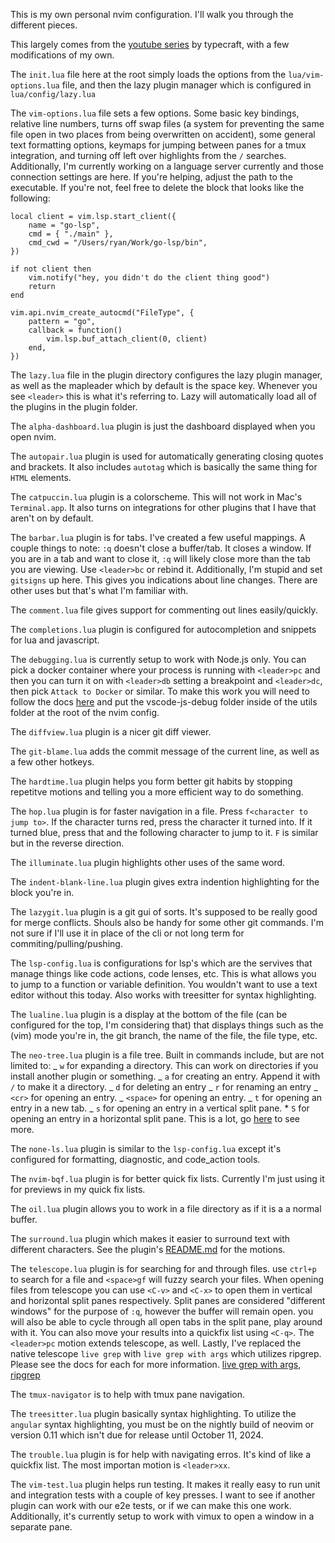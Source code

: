 This is my own personal nvim configuration. I'll walk you through the different pieces.

This largely comes from the [youtube series](https://www.youtube.com/playlist?list=PLsz00TDipIffreIaUNk64KxTIkQaGguqn) by typecraft, with a few modifications of my own.

The `init.lua` file here at the root simply loads the options from the `lua/vim-options.lua` file, and then the lazy plugin manager which is configured in `lua/config/lazy.lua`

The `vim-options.lua` file sets a few options. Some basic key bindings, relative line numbers, turns off swap files (a system for preventing the same file open in two places from being overwritten on accident), some general text formatting options, keymaps for jumping between panes for a tmux integration, and turning off left over highlights from the `/` searches. Additionally, I'm currently working on a language server currently and those connection settings are here. If you're helping, adjust the path to the executable. If you're not, feel free to delete the block that looks like the following:

```
local client = vim.lsp.start_client({
	name = "go-lsp",
	cmd = { "./main" },
	cmd_cwd = "/Users/ryan/Work/go-lsp/bin",
})

if not client then
	vim.notify("hey, you didn't do the client thing good")
	return
end

vim.api.nvim_create_autocmd("FileType", {
	pattern = "go",
	callback = function()
		vim.lsp.buf_attach_client(0, client)
	end,
})
```

The `lazy.lua` file in the plugin directory configures the lazy plugin manager, as well as the mapleader which by default is the space key. Whenever you see `<leader>` this is what it's referring to. Lazy will automatically load all of the plugins in the plugin folder.

The `alpha-dashboard.lua` plugin is just the dashboard displayed when you open nvim.

The `autopair.lua` plugin is used for automatically generating closing quotes and brackets. It also includes `autotag` which is basically the same thing for `HTML` elements.

The `catpuccin.lua` plugin is a colorscheme. This will not work in Mac's `Terminal.app`. It also turns on integrations for other plugins that I have that aren't on by default.

The `barbar.lua` plugin is for tabs. I've created a few useful mappings. A couple things to note: `:q` doesn't close a buffer/tab. It closes a window. If you are in a tab and want to close it, `:q` will likely close more than the tab you are viewing. Use `<leader>bc` or rebind it. Additionally, I'm stupid and set `gitsigns` up here. This gives you indications about line changes. There are other uses but that's what I'm familiar with.

The `comment.lua` file gives support for commenting out lines easily/quickly.

The `completions.lua` plugin is configured for autocompletion and snippets for lua and javascript.

The `debugging.lua` is currently setup to work with Node.js only. You can pick a docker container where your process is running with `<leader>pc` and then you can turn it on with `<leader>db` setting a breakpoint and `<leader>dc`, then pick `Attack to Docker` or similar. To make this work you will need to follow the docs [here](https://github.com/microsoft/vscode-js-debug) and put the vscode-js-debug folder inside of the utils folder at the root of the nvim config.

The `diffview.lua` plugin is a nicer git diff viewer.

The `git-blame.lua` adds the commit message of the current line, as well as a few other hotkeys.

The `hardtime.lua` plugin helps you form better git habits by stopping repetitve motions and telling you a more efficient way to do something.

The `hop.lua` plugin is for faster navigation in a file. Press `f<character to jump to>`. If the character turns red, press the character it turned into. If it turned blue, press that and the following character to jump to it. `F` is similar but in the reverse direction.

The `illuminate.lua` plugin highlights other uses of the same word.

The `indent-blank-line.lua` plugin gives extra indention highlighting for the block you're in.

The `lazygit.lua` plugin is a git gui of sorts. It's supposed to be really good for merge conflicts. Shouls also be handy for some other git commands. I'm not sure if I'll use it in place of the cli or not long term for commiting/pulling/pushing.

The `lsp-config.lua` is configurations for lsp's which are the servives that manage things like code actions, code lenses, etc. This is what allows you to jump to a function or variable definition. You wouldn't want to use a text editor without this today. Also works with treesitter for syntax highlighting.

The `lualine.lua` plugin is a display at the bottom of the file (can be configured for the top, I'm considering that) that displays things such as the (vim) mode you're in, the git branch, the name of the file, the file type, etc.

The `neo-tree.lua` plugin is a file tree. Built in commands include, but are not limited to:
_ `w` for expanding a directory. This can work on directories if you install another plugin or something.
_ `a` for creating an entry. Append it with `/` to make it a directory.
_ `d` for deleting an entry
_ `r` for renaming an entry
_ `<cr>` for opening an entry.
_ `<space>` for opening an entry.
_ `t` for opening an entry in a new tab.
_ `s` for opening an entry in a vertical split pane. \* `S` for opening an entry in a horizontal split pane.
This is a lot, go [here](https://github.com/nvim-neo-tree/neo-tree.nvim#:~:text=%3D%20true%2C%0A%20%20%20%20%20%20%20%20%20%20%7D%2C-,mappings,-%3D%20%7B%0A%20%20%20%20%20%20%20%20%20%20%20%20%5B%22) to see more.

The `none-ls.lua` plugin is similar to the `lsp-config.lua` except it's configured for formatting, diagnostic, and code_action tools.

The `nvim-bqf.lua` plugin is for better quick fix lists. Currently I'm just using it for previews in my quick fix lists.

The `oil.lua` plugin allows you to work in a file directory as if it is a a normal buffer.

The `surround.lua` plugin which makes it easier to surround text with different characters. See the plugin's [README.md](init.lua) for the motions.

The `telescope.lua` plugin is for searching for and through files. use `ctrl+p` to search for a file and `<space>gf` will fuzzy search your files.
When opening files from telescope you can use `<C-v>` and `<C-x>` to open them in vertical and horizontal split panes respectively.
Split panes are considered "different windows" for the purpose of `:q`, however the buffer will remain open. you will also be able to cycle through all open tabs in the split pane, play around with it. You can also move your results into a quickfix list using `<C-q>`. The `<leader>pc` motion extends telescope, as well. Lastly, I've replaced the native telescope `live grep` with `live grep with args` which utilizes ripgrep. Please see the docs for each for more information. [live grep with args](https://github.com/nvim-telescope/telescope-live-grep-args.nvim), [ripgrep](https://github.com/BurntSushi/ripgrep)

The `tmux-navigator` is to help with tmux pane navigation.

The `treesitter.lua` plugin basically syntax highlighting. To utilize the `angular` syntax highlighting, you must be on the nightly build of neovim or version 0.11 which isn't due for release until October 11, 2024.

The `trouble.lua` plugin is for help with navigating erros. It's kind of like a quickfix list. The most importan motion is `<leader>xx`.

The `vim-test.lua` plugin helps run testing. It makes it really easy to run unit and integration tests with a couple of key presses. I want to see if another plugin can work with our e2e tests, or if we can make this one work. Additionally, it's currently setup to work with vimux to open a window in a separate pane.
